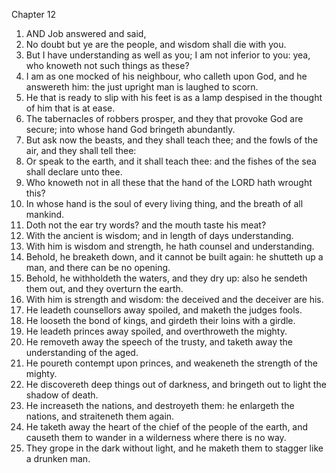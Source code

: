 

Chapter 12

1. AND Job answered and said,
2. No doubt but ye are the people, and wisdom shall die with you.
3. But I have understanding as well as you; I am not inferior to you: yea, who knoweth not such things as these?
4. I am as one mocked of his neighbour, who calleth upon God, and he answereth him: the just upright man is laughed to scorn.
5. He that is ready to slip with his feet is as a lamp despised in the thought of him that is at ease.
6. The tabernacles of robbers prosper, and they that provoke God are secure; into whose hand God bringeth abundantly.
7. But ask now the beasts, and they shall teach thee; and the fowls of the air, and they shall tell thee:
8. Or speak to the earth, and it shall teach thee: and the fishes of the sea shall declare unto thee.
9. Who knoweth not in all these that the hand of the LORD hath wrought this?
10. In whose hand is the soul of every living thing, and the breath of all mankind.
11. Doth not the ear try words?  and the mouth taste his meat?
12. With the ancient is wisdom; and in length of days understanding.
13. With him is wisdom and strength, he hath counsel and understanding.
14. Behold, he breaketh down, and it cannot be built again: he shutteth up a man, and there can be no opening.
15. Behold, he withholdeth the waters, and they dry up: also he sendeth them out, and they overturn the earth.
16. With him is strength and wisdom: the deceived and the deceiver are his.
17. He leadeth counsellors away spoiled, and maketh the judges fools.
18. He looseth the bond of kings, and girdeth their loins with a girdle.
19. He leadeth princes away spoiled, and overthroweth the mighty.
20. He removeth away the speech of the trusty, and taketh away the understanding of the aged.
21. He poureth contempt upon princes, and weakeneth the strength of the mighty.
22. He discovereth deep things out of darkness, and bringeth out to light the shadow of death.
23. He increaseth the nations, and destroyeth them: he enlargeth the nations, and straiteneth them again.
24. He taketh away the heart of the chief of the people of the earth, and causeth them to wander in a wilderness where there is no way.
25. They grope in the dark without light, and he maketh them to stagger like a drunken man.
